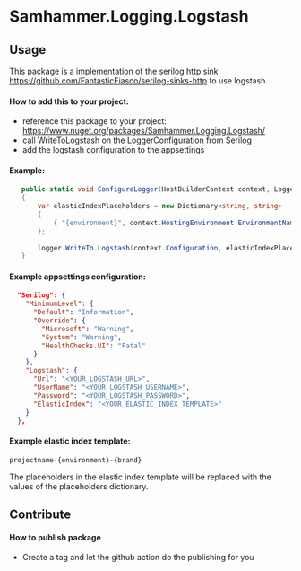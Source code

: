 # Samhammer.Logging.Logstash

## Usage
This package is a implementation of the serilog http sink https://github.com/FantasticFiasco/serilog-sinks-http to use logstash.

#### How to add this to your project:
- reference this package to your project: https://www.nuget.org/packages/Samhammer.Logging.Logstash/
- call WriteToLogstash on the LoggerConfiguration from Serilog
- add the logstash configuration to the appsettings

#### Example:
```csharp
   public static void ConfigureLogger(HostBuilderContext context, LoggerConfiguration logger)
   {
       var elasticIndexPlaceholders = new Dictionary<string, string>
       {
           { "{environment}", context.HostingEnvironment.EnvironmentName },
       };
           
       logger.WriteTo.Logstash(context.Configuration, elasticIndexPlaceholders)            
   }
```

#### Example appsettings configuration:
```json
  "Serilog": {
    "MinimumLevel": {
      "Default": "Information",
      "Override": {
        "Microsoft": "Warning",
        "System": "Warning",
        "HealthChecks.UI": "Fatal"
      }
    },
    "Logstash": {
      "Url": "<YOUR_LOGSTASH_URL>",
      "UserName": "<YOUR_LOGSTASH_USERNAME>",
      "Password": "<YOUR_LOGSTASH_PASSWORD>",
      "ElasticIndex": "<YOUR_ELASTIC_INDEX_TEMPLATE>"
    }
  },
```

#### Example elastic index template:
```
projectname-{environment}-{brand}
```
The placeholders in the elastic index template will be replaced with the values of the placeholders dictionary.

## Contribute

#### How to publish package
- Create a tag and let the github action do the publishing for you
